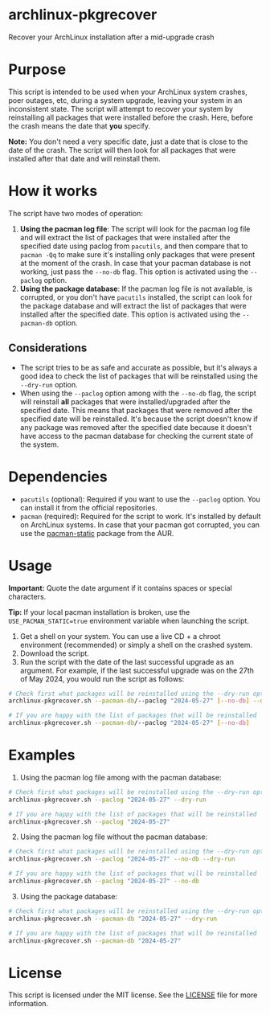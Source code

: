 # archlinux-pkgrecover
Recover your ArchLinux installation after a mid-upgrade crash

# Purpose
This script is intended to be used when your ArchLinux system crashes, poer outages, etc, during a system upgrade, leaving your system in an inconsistent state. The script will attempt to recover your system by reinstalling all packages that were installed before the crash. Here, before the crash means the date that **you** specify.

**Note:** You don't need a very specific date, just a date that is close to the date of the crash. The script will then look for all packages that were installed after that date and will reinstall them.

# How it works

The script have two modes of operation:

1. **Using the pacman log file**: The script will look for the pacman log file and will extract the list of packages that were installed after the specified date using paclog from `pacutils`, and then compare that to `pacman -Qq` to make sure it's installing only packages that were present at the moment of the crash. In case that your pacman database is not working, just pass the `--no-db` flag. This option is activated using the `--paclog` option.
2. **Using the package database**: If the pacman log file is not available, is corrupted, or you don't have `pacutils` installed, the script can look for the package database and will extract the list of packages that were installed after the specified date. This option is activated using the `--pacman-db` option.

## Considerations

- The script tries to be as safe and accurate as possible, but it's always a good idea to check the list of packages that will be reinstalled using the `--dry-run` option.
- When using the `--paclog` option among with the `--no-db` flag, the script will reinstall **all** packages that were installed/upgraded after the specified date. This means that packages that were removed after the specified date will be reinstalled. It's because the script doesn't know if any package was removed after the specified date because it doesn't have access to the pacman database for checking the current state of the system.

# Dependencies

- `pacutils` (optional): Required if you want to use the `--paclog` option. You can install it from the official repositories.
- `pacman` (required): Required for the script to work. It's installed by default on ArchLinux systems. In case that your pacman got corrupted, you can use the [pacman-static](https://aur.archlinux.org/packages/pacman-static/) package from the AUR.

# Usage

**Important:** Quote the date argument if it contains spaces or special characters.

**Tip:** If your local pacman installation is broken, use the `USE_PACMAN_STATIC=true` environment variable when launching the script.

1. Get a shell on your system. You can use a live CD + a chroot environment (recommended) or simply a shell on the crashed system.
2. Download the script.
3. Run the script with the date of the last successful upgrade as an argument. For example, if the last successful upgrade was on the 27th of May 2024, you would run the script as follows:
```bash
# Check first what packages will be reinstalled using the --dry-run option
archlinux-pkgrecover.sh --pacman-db/--paclog "2024-05-27" [--no-db] --dry-run

# If you are happy with the list of packages that will be reinstalled
archlinux-pkgrecover.sh --pacman-db/--paclog "2024-05-27" [--no-db]
```

# Examples

1. Using the pacman log file among with the pacman database:
```bash
# Check first what packages will be reinstalled using the --dry-run option
archlinux-pkgrecover.sh --paclog "2024-05-27" --dry-run

# If you are happy with the list of packages that will be reinstalled
archlinux-pkgrecover.sh --paclog "2024-05-27"
```

2. Using the pacman log file without the pacman database:
```bash
# Check first what packages will be reinstalled using the --dry-run option
archlinux-pkgrecover.sh --paclog "2024-05-27" --no-db --dry-run

# If you are happy with the list of packages that will be reinstalled
archlinux-pkgrecover.sh --paclog "2024-05-27" --no-db
```

3. Using the package database:
```bash
# Check first what packages will be reinstalled using the --dry-run option
archlinux-pkgrecover.sh --pacman-db "2024-05-27" --dry-run

# If you are happy with the list of packages that will be reinstalled
archlinux-pkgrecover.sh --pacman-db "2024-05-27"
```

# License

This script is licensed under the MIT license. See the [LICENSE](LICENSE) file for more information.
